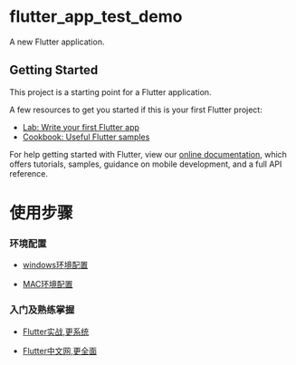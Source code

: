 # flutter_app_test_demo

A new Flutter application.

## Getting Started

This project is a starting point for a Flutter application.

A few resources to get you started if this is your first Flutter project:

- [Lab: Write your first Flutter app](https://flutter.dev/docs/get-started/codelab)
- [Cookbook: Useful Flutter samples](https://flutter.dev/docs/cookbook)

For help getting started with Flutter, view our
[online documentation](https://flutter.dev/docs), which offers tutorials,
samples, guidance on mobile development, and a full API reference.
# 使用步骤
### 环境配置 

- [windows环境配置](https://juejin.im/post/5bcd3f11518825779b471963)

- [MAC环境配置](https://juejin.im/post/5d0508d56fb9a07ec373eb9e)

### 入门及熟练掌握

- [Flutter实战,更系统](https://book.flutterchina.club/)

- [Flutter中文网,更全面](https://flutterchina.club/get-started/install/)
